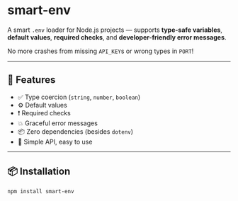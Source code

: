 # smart-env

A smart `.env` loader for Node.js projects — supports **type-safe variables**, **default values**, **required checks**, and **developer-friendly error messages**.

No more crashes from missing `API_KEY`s or wrong types in `PORT`!

---

## 🚀 Features

- ✅ Type coercion (`string`, `number`, `boolean`)
- ⚙️ Default values
- ❗ Required checks
- 💥 Graceful error messages
- 📦 Zero dependencies (besides `dotenv`)
- 🧠 Simple API, easy to use

---

## 📦 Installation

```bash
npm install smart-env

